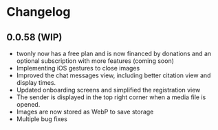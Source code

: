 # Changelog

## 0.0.58 (WIP)

- twonly now has a free plan and is now financed by donations and an optional subscription with more features (coming soon)
- Implementing iOS gestures to close images
- Improved the chat messages view, including better citation view and display times.
- Updated onboarding screens and simplified the registration view
- The sender is displayed in the top right corner when a media file is opened.
- Images are now stored as WebP to save storage
- Multiple bug fixes